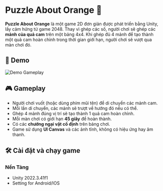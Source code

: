 # Puzzle About Orange 🍊

**Puzzle About Orange** là một game 2D đơn giản được phát triển bằng Unity, lấy cảm hứng từ game 2048. Thay vì ghép các số, người chơi sẽ ghép các **mảnh của quả cam** trên một bảng 4x4. Khi ghép đủ 4 mảnh để tạo thành một quả cam hoàn chỉnh trong thời gian giới hạn, người chơi sẽ vượt qua màn chơi đó.

## 📸 Demo

![Demo Gameplay](C:\Unity\DinhTrongPhuc_PuzzleAboutOrange_minigame\Assets\_Asset\puzzleaboutorange\demo\Artboard1.png)


## 🎮 Gameplay

- Người chơi vuốt (hoặc dùng phím mũi tên) để di chuyển các mảnh cam.
- Mỗi lần di chuyển, các mảnh sẽ trượt về hướng đó nếu có thể.
- Ghép 4 mảnh đúng vị trí sẽ tạo thành 1 quả cam hoàn chỉnh.
- Mỗi màn chơi có giới hạn **45 giây** để hoàn thành.
- Có các **chướng ngại vật cố định** trên bảng chơi.
- Game sử dụng **UI Canvas** và các ảnh tĩnh, không có hiệu ứng hay âm thanh.

## 🛠️ Cài đặt và chạy game

### Nền Tảng 

- Unity 2022.3.41f1
- Setting for Android/IOS




